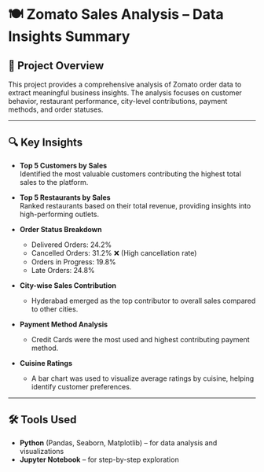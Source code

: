 
# 🍽 Zomato Sales Analysis – Data Insights Summary

## 📌 Project Overview
This project provides a comprehensive analysis of Zomato order data to extract meaningful business insights. The analysis focuses on customer behavior, restaurant performance, city-level contributions, payment methods, and order statuses.

---

## 🔍 Key Insights

- **Top 5 Customers by Sales**  
  Identified the most valuable customers contributing the highest total sales to the platform.

- **Top 5 Restaurants by Sales**  
  Ranked restaurants based on their total revenue, providing insights into high-performing outlets.

- **Order Status Breakdown**
  - Delivered Orders: 24.2%  
  - Cancelled Orders: 31.2% ❌ (High cancellation rate)  
  - Orders in Progress: 19.8%  
  - Late Orders: 24.8%

- **City-wise Sales Contribution**  
  - Hyderabad emerged as the top contributor to overall sales compared to other cities.

- **Payment Method Analysis**  
  - Credit Cards were the most used and highest contributing payment method.

- **Cuisine Ratings**  
  - A bar chart was used to visualize average ratings by cuisine, helping identify customer preferences.

---

## 🛠 Tools Used

- **Python** (Pandas, Seaborn, Matplotlib) – for data analysis and visualizations  
- **Jupyter Notebook** – for step-by-step exploration
